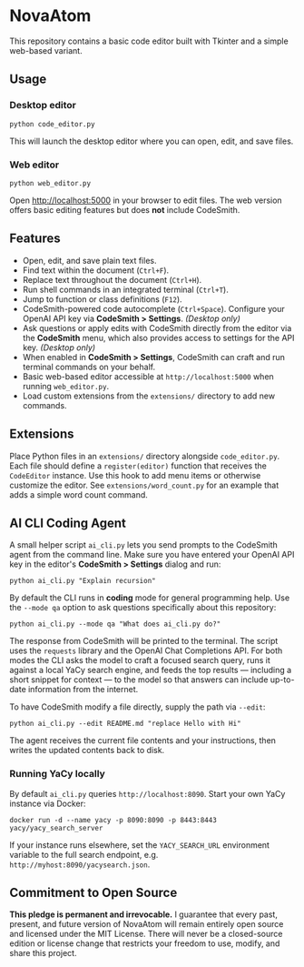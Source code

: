 # NovaAtom

This repository contains a basic code editor built with Tkinter and a simple
web-based variant.

## Usage

### Desktop editor

```
python code_editor.py
```

This will launch the desktop editor where you can open, edit, and save files.

### Web editor

```
python web_editor.py
```

Open <http://localhost:5000> in your browser to edit files. The web version
offers basic editing features but does **not** include CodeSmith.

## Features

- Open, edit, and save plain text files.
- Find text within the document (`Ctrl+F`).
- Replace text throughout the document (`Ctrl+H`).
- Run shell commands in an integrated terminal (`Ctrl+T`).
- Jump to function or class definitions (`F12`).
- CodeSmith-powered code autocomplete (`Ctrl+Space`). Configure your OpenAI API key via **CodeSmith > Settings**. *(Desktop only)*
- Ask questions or apply edits with CodeSmith directly from the editor via the **CodeSmith** menu, which also provides access to settings for the API key. *(Desktop only)*
- When enabled in **CodeSmith > Settings**, CodeSmith can craft and run terminal commands on your behalf.
- Basic web-based editor accessible at `http://localhost:5000` when running `web_editor.py`.
- Load custom extensions from the `extensions/` directory to add new commands.

## Extensions

Place Python files in an `extensions/` directory alongside `code_editor.py`. Each
file should define a `register(editor)` function that receives the
`CodeEditor` instance. Use this hook to add menu items or otherwise customize
the editor. See `extensions/word_count.py` for an example that adds a simple
word count command.

## AI CLI Coding Agent

A small helper script `ai_cli.py` lets you send prompts to the CodeSmith agent from the command line.
Make sure you have entered your OpenAI API key in the editor's **CodeSmith > Settings** dialog and run:

```
python ai_cli.py "Explain recursion"
```

By default the CLI runs in **coding** mode for general programming help. Use the
`--mode qa` option to ask questions specifically about this repository:

```
python ai_cli.py --mode qa "What does ai_cli.py do?"
```

The response from CodeSmith will be printed to the terminal. The script uses the
`requests` library and the OpenAI Chat Completions API. For both modes the CLI
asks the model to craft a focused search query, runs it against a local YaCy
search engine, and feeds the top results — including a short snippet for context
— to the model so that answers can include up-to-date information from the internet.

To have CodeSmith modify a file directly, supply the path via `--edit`:

```
python ai_cli.py --edit README.md "replace Hello with Hi"
```

The agent receives the current file contents and your instructions, then writes
the updated contents back to disk.

### Running YaCy locally

By default `ai_cli.py` queries `http://localhost:8090`. Start your own YaCy
instance via Docker:

```
docker run -d --name yacy -p 8090:8090 -p 8443:8443 yacy/yacy_search_server
```

If your instance runs elsewhere, set the `YACY_SEARCH_URL` environment variable
to the full search endpoint, e.g. `http://myhost:8090/yacysearch.json`.

## Commitment to Open Source

**This pledge is permanent and irrevocable.** I guarantee that every past,
present, and future version of NovaAtom will remain entirely open source and
licensed under the MIT License. There will never be a closed-source edition or
license change that restricts your freedom to use, modify, and share this
project.
